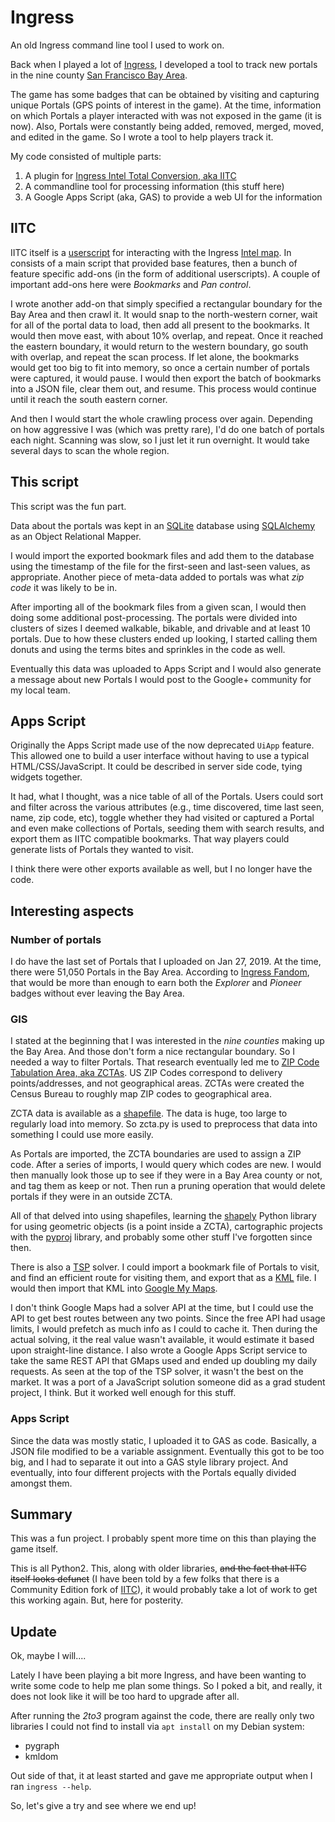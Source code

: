 # Ingress
An old Ingress command line tool I used to work on.

Back when I played a lot of [Ingress](https://ingress.com/), I developed a tool to track new portals in the nine county [San Francisco Bay Area](https://en.wikipedia.org/wiki/San_Francisco_Bay_Area).

The game has some badges that can be obtained by visiting and capturing unique Portals (GPS points of interest in the game).  At the time, information on which Portals a player interacted with was not exposed in the game (it is now).  Also, Portals were constantly being added, removed, merged, moved, and edited in the game.  So I wrote a tool to help players track it.

My code consisted of multiple parts:
1. A plugin for [Ingress Intel Total Conversion, aka IITC](https://iitc.me/)
2. A commandline tool for processing information (this stuff here)
3. A Google Apps Script (aka, GAS) to provide a web UI for the information

## IITC

IITC itself is a [userscript](https://en.wikipedia.org/wiki/Userscript) for interacting with the Ingress [Intel map](https://intel.ingress.com/).  In consists of a main script that provided base features, then a bunch of feature specific add-ons (in the form of additional userscripts).  A couple of important add-ons here were *Bookmarks* and *Pan control*.

I wrote another add-on that simply specified a rectangular boundary for the Bay Area and then crawl it.  It would snap to the north-western corner, wait for all of the portal data to load, then add all present to the bookmarks.  It would then move east, with about 10% overlap, and repeat.  Once it reached the eastern boundary, it would return to the western boundary, go south with overlap, and repeat the scan process.  If let alone, the bookmarks would get too big to fit into memory, so once a certain number of portals were captured, it would pause.  I would then export the batch of bookmarks into a JSON file, clear them out, and resume.  This process would continue until it reach the south eastern corner.

And then I would start the whole crawling process over again.  Depending on how aggressive I was (which was pretty rare), I'd do one batch of portals each night.  Scanning was slow, so I just let it run overnight.  It would take several days to scan the whole region.

## This script

This script was the fun part.

Data about the portals was kept in an [SQLite](https://www.sqlite.org/) database using [SQLAlchemy](https://www.sqlalchemy.org/) as an Object Relational Mapper.

I would import the exported bookmark files and add them to the database using the timestamp of the file for the first-seen and last-seen values, as appropriate.  Another piece of meta-data added to portals was what *zip code* it was likely to be in.

After importing all of the bookmark files from a given scan, I would then doing some additional post-processing.  The portals were divided into clusters of sizes I deemed walkable, bikable, and drivable and at least 10 portals.  Due to how these clusters ended up looking, I started calling them donuts and using the terms bites and sprinkles in the code as well.

Eventually this data was uploaded to Apps Script and I would also generate a message about new Portals I would post to the Google+ community for my local team.

## Apps Script

Originally the Apps Script made use of the now deprecated `UiApp` feature.  This allowed one to build a user interface without having to use a typical HTML/CSS/JavaScript.  It could be described in server side code, tying widgets together.

It had, what I thought, was a nice table of all of the Portals.  Users could sort and filter across the various attributes (e.g., time discovered, time last seen, name, zip code, etc), toggle whether they had visited or captured a Portal and even make collections of Portals, seeding them with search results, and export them as IITC compatible bookmarks.  That way players could generate lists of Portals they wanted to visit.

I think there were other exports available as well, but I no longer have the code.

## Interesting aspects

### Number of portals
I do have the last set of Portals that I uploaded on Jan 27, 2019.  At the time, there were 51,050 Portals in the Bay Area.  According to [Ingress Fandom](https://ingress.fandom.com/wiki/Medal), that would be more than enough to earn both the *Explorer* and *Pioneer* badges without ever leaving the Bay Area.

### GIS
I stated at the beginning that I was interested in the *nine counties* making up the Bay Area.  And those don't form a nice rectangular boundary.  So I needed a way to filter Portals.  That research eventually led me to [ZIP Code Tabulation Area, aka ZCTAs](https://en.wikipedia.org/wiki/ZIP_Code_Tabulation_Area).  US ZIP Codes correspond to delivery points/addresses, and not geographical areas.  ZCTAs were created the Census Bureau to roughly map ZIP codes to geographical area.

ZCTA data is available as a [shapefile](https://en.wikipedia.org/wiki/Shapefile).  The data is huge, too large to regularly load into memory.  So zcta.py is used to preprocess that data into something I could use more easily.

As Portals are imported, the ZCTA boundaries are used to assign a ZIP code.  After a series of imports, I would query which codes are new.  I would then manually look those up to see if they were in a Bay Area county or not, and tag them as keep or not.  Then run a pruning operation that would delete portals if they were in an outside ZCTA.

All of that delved into using shapefiles, learning the [shapely](https://shapely.readthedocs.io/en/stable/) Python library for using geometric objects (is a point inside a ZCTA), cartographic projects with the [pyproj](https://pyproj4.github.io/pyproj/stable/) library, and probably some other stuff I've forgotten since then.

There is also a [TSP](https://en.wikipedia.org/wiki/Travelling_salesman_problem) solver.  I could import a bookmark file of Portals to visit, and find an efficient route for visiting them, and export that as a [KML](https://developers.google.com/kml) file.  I would then import that KML into [Google My Maps](https://www.google.com/maps/about/mymaps/).

I don't think Google Maps had a solver API at the time, but I could use the API to get best routes between any two points.  Since the free API had usage limits, I would prefetch as much info as I could to cache it.  Then during the actual solving, it the real value wasn't available, it would estimate it based upon straight-line distance.  I also wrote a Google Apps Script service to take the same REST API that GMaps used and ended up doubling my daily requests.  As seen at the top of the TSP solver, it wasn't the best on the market.  It was a port of a JavaScript solution someone did as a grad student project, I think.  But it worked well enough for this stuff.

### Apps Script

Since the data was mostly static, I uploaded it to GAS as code.  Basically, a JSON file modified to be a variable assignment.  Eventually this got to be too big, and I had to separate it out into a GAS style library project.  And eventually, into four different projects with the Portals equally divided amongst them.

## Summary

This was a fun project.  I probably spent more time on this than playing the game itself.

This is all Python2.  This, along with older libraries, ~~and the fact that IITC itself looks defunct~~ (I have been told by a few folks that there is a Community Edition fork of [IITC](https://iitc.app/)), it would probably take a lot of work to get this working again.  But, here for posterity.

## Update

Ok, maybe I will....

Lately I have been playing a bit more Ingress, and have been wanting to write some code to help me plan some things.  So I poked a bit, and really, it does not look like it will be too hard to upgrade after all.

After running the *2to3* program against the code, there are really only two libraries I could not find to install via `apt install` on my Debian system:
* pygraph
* kmldom

Out side of that, it at least started and gave me appropriate output when I ran `ingress --help`.

So, let's give a try and see where we end up!
